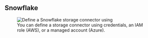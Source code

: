 ## Snowflake

<p align="center">
  <figure>
    <img src="../../../assets/images/storage-connectors/snowflake.png" alt="Define a Snowflake storage connector using">
    <figcaption>You can define a storage connector using credentials, an IAM role (AWS), or a managed account (Azure).</figcaption>
  </figure>
</p>

